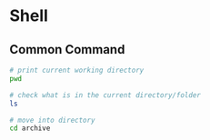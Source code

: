 # Shell

## Common Command
```bash
# print current working directory
pwd

# check what is in the current directory/folder 
ls

# move into directory
cd archive
```